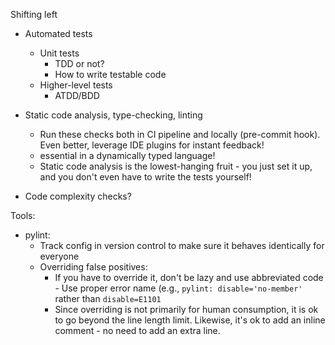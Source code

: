 Shifting left

- Automated tests
  - Unit tests
    - TDD or not?
    - How to write testable code
  - Higher-level tests
    - ATDD/BDD

- Static code analysis, type-checking, linting
  - Run these checks both in CI pipeline and locally (pre-commit hook). Even better, leverage 
    IDE plugins for instant feedback!
  - essential in a dynamically typed language!
  - Static code analysis is the lowest-hanging fruit - you just set it up, and you don't even 
    have to write the tests yourself!

- Code complexity checks?

Tools:
- pylint:
  - Track config in version control to make sure it behaves identically for everyone
  - Overriding false positives:
    - If you have to override it, don't be lazy and use abbreviated code - Use proper error name 
      (e.g., `pylint: disable='no-member'` rather than `disable=E1101`
    - Since overriding is not primarily for human consumption, it is ok to go beyond the line 
      length limit. Likewise, it's ok to add an inline comment - no need to add an extra line.
